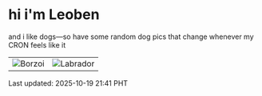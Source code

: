 # hi i'm Leoben

and i like dogs—so have some random dog pics that change whenever my CRON feels like it

|  |  |
|--------|----------|
| ![Borzoi](https://random-dog-vercel.vercel.app/api/random-borzoi?v=1760881288) | ![Labrador](https://random-dog-vercel.vercel.app/api/random-labrador?v=1760881288) |

Last updated: 2025-10-19 21:41 PHT
